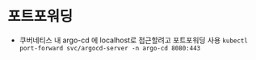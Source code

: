 # 포트포워딩 

- 쿠버네티스 내 argo-cd 에 localhost로 접근할려고 포트포워딩 사용
`kubectl port-forward svc/argocd-server -n argo-cd 8080:443`
